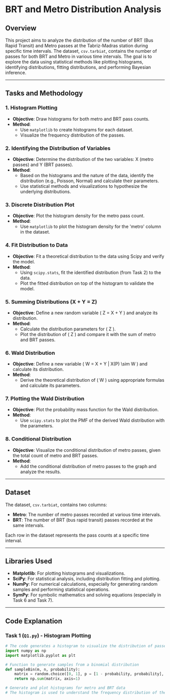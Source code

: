 # BRT and Metro Distribution Analysis

## Overview
This project aims to analyze the distribution of the number of BRT (Bus Rapid Transit) and Metro passes at the Tabriz-Madras station during specific time intervals. The dataset, `csv.tarbiat`, contains the number of passes for both BRT and Metro in various time intervals. The goal is to explore the data using statistical methods like plotting histograms, identifying distributions, fitting distributions, and performing Bayesian inference.

---

## Tasks and Methodology

### 1. **Histogram Plotting**
   - **Objective**: Draw histograms for both metro and BRT pass counts.
   - **Method**: 
     - Use `matplotlib` to create histograms for each dataset.
     - Visualize the frequency distribution of the passes.

### 2. **Identifying the Distribution of Variables**
   - **Objective**: Determine the distribution of the two variables: X (metro passes) and Y (BRT passes).
   - **Method**: 
     - Based on the histograms and the nature of the data, identify the distribution (e.g., Poisson, Normal) and calculate their parameters.
     - Use statistical methods and visualizations to hypothesize the underlying distributions.

### 3. **Discrete Distribution Plot**
   - **Objective**: Plot the histogram density for the metro pass count.
   - **Method**: 
     - Use `matplotlib` to plot the histogram density for the 'metro' column in the dataset.

### 4. **Fit Distribution to Data**
   - **Objective**: Fit a theoretical distribution to the data using Scipy and verify the model.
   - **Method**: 
     - Using `scipy.stats`, fit the identified distribution (from Task 2) to the data.
     - Plot the fitted distribution on top of the histogram to validate the model.

### 5. **Summing Distributions (X + Y = Z)**
   - **Objective**: Define a new random variable \( Z = X + Y \) and analyze its distribution.
   - **Method**: 
     - Calculate the distribution parameters for \( Z \).
     - Plot the distribution of \( Z \) and compare it with the sum of metro and BRT passes.

### 6. **Wald Distribution**
   - **Objective**: Define a new variable \( W = X + Y | X(P) \sim W \) and calculate its distribution.
   - **Method**: 
     - Derive the theoretical distribution of \( W \) using appropriate formulas and calculate its parameters.

### 7. **Plotting the Wald Distribution**
   - **Objective**: Plot the probability mass function for the Wald distribution.
   - **Method**: 
     - Use `scipy.stats` to plot the PMF of the derived Wald distribution with the parameters.

### 8. **Conditional Distribution**
   - **Objective**: Visualize the conditional distribution of metro passes, given the total count of metro and BRT passes.
   - **Method**: 
     - Add the conditional distribution of metro passes to the graph and analyze the results.

---

## Dataset
The dataset, `csv.tarbiat`, contains two columns:
- **Metro**: The number of metro passes recorded at various time intervals.
- **BRT**: The number of BRT (bus rapid transit) passes recorded at the same intervals.

Each row in the dataset represents the pass counts at a specific time interval.

---

## Libraries Used
- **Matplotlib**: For plotting histograms and visualizations.
- **SciPy**: For statistical analysis, including distribution fitting and plotting.
- **NumPy**: For numerical calculations, especially for generating random samples and performing statistical operations.
- **SymPy**: For symbolic mathematics and solving equations (especially in Task 6 and Task 7).

---

## Code Explanation

### Task 1 (`Q1.py`) - **Histogram Plotting**
```python
# The code generates a histogram to visualize the distribution of passes for both Metro and BRT.
import numpy as np
import matplotlib.pyplot as plt

# Function to generate samples from a binomial distribution
def sampleBin(m, n, probability):
    matrix = random.choice([0, 1], p = [1 - probability, probability], size = (m, n))
    return np.sum(matrix, axis=1)

# Generate and plot histograms for metro and BRT data
# The histogram is used to understand the frequency distribution of the data
